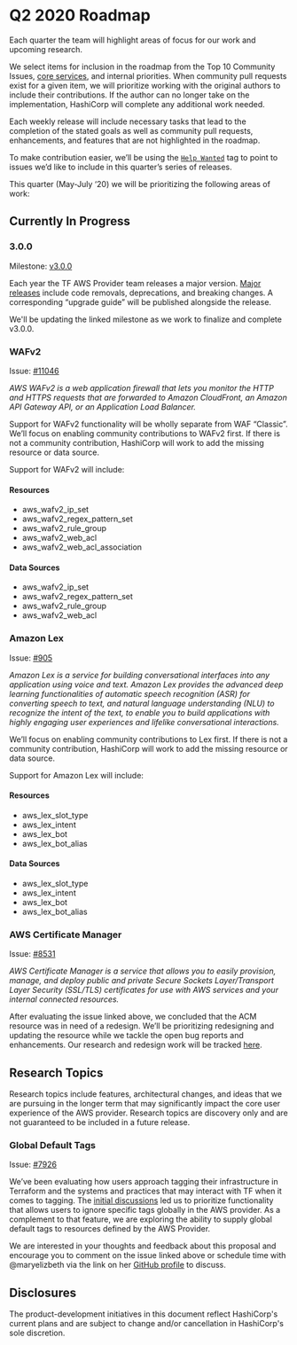 # Q2 2020 Roadmap

Each quarter the team will highlight areas of focus for our work and upcoming research.
 
We select items for inclusion in the roadmap from the Top 10 Community Issues, [core services](docs/CORE_SERVICES.md), and internal priorities. When community pull requests exist for a given item, we will prioritize working with the original authors to include their contributions. If the author can no longer take on the implementation, HashiCorp will complete any additional work needed. 

Each weekly release will include necessary tasks that lead to the completion of the stated goals as well as community pull requests, enhancements, and features that are not highlighted in the roadmap. 

To make contribution easier, we’ll be using the [`Help Wanted`](https://github.com/terraform-providers/terraform-provider-aws/labels/help%20wanted) tag to point to issues we’d like to include in this quarter’s series of releases. 

This quarter (May-July ‘20) we will be prioritizing the following areas of work: 

## Currently In Progress

### 3.0.0 

Milestone: [v3.0.0](https://github.com/terraform-providers/terraform-provider-aws/milestone/70)

Each year the TF AWS Provider team releases a major version. [Major releases](https://www.terraform.io/docs/extend/best-practices/versioning.html#example-major-number-increments) include code removals, deprecations, and breaking changes. A corresponding “upgrade guide” will be published alongside the release. 

We'll be updating the linked milestone as we work to finalize and complete v3.0.0. 

### WAFv2

Issue: [#11046](https://github.com/terraform-providers/terraform-provider-aws/issues/11046)

_AWS WAFv2 is a web application firewall that lets you monitor the HTTP and HTTPS requests that are forwarded to Amazon CloudFront, an Amazon API Gateway API, or an Application Load Balancer._

Support for WAFv2 functionality will be wholly separate from WAF “Classic”. We’ll focus on enabling community contributions to WAFv2 first. If there is not a community contribution, HashiCorp will work to add the missing resource or data source.

Support for WAFv2 will include:

#### Resources 

* aws_wafv2_ip_set
* aws_wafv2_regex_pattern_set
* aws_wafv2_rule_group
* aws_wafv2_web_acl
* aws_wafv2_web_acl_association

#### Data Sources

* aws_wafv2_ip_set 
* aws_wafv2_regex_pattern_set
* aws_wafv2_rule_group
* aws_wafv2_web_acl 

### Amazon Lex

Issue: [#905](https://github.com/terraform-providers/terraform-provider-aws/issues/905)

_Amazon Lex is a service for building conversational interfaces into any application using voice and text. Amazon Lex provides the advanced deep learning functionalities of automatic speech recognition (ASR) for converting speech to text, and natural language understanding (NLU) to recognize the intent of the text, to enable you to build applications with highly engaging user experiences and lifelike conversational interactions._

We’ll focus on enabling community contributions to Lex first. If there is not a community contribution, HashiCorp will work to add the missing resource or data source. 

Support for Amazon Lex will include: 

#### Resources

* aws_lex_slot_type
* aws_lex_intent
* aws_lex_bot
* aws_lex_bot_alias

#### Data Sources

* aws_lex_slot_type
* aws_lex_intent
* aws_lex_bot
* aws_lex_bot_alias

### AWS Certificate Manager

Issue: [#8531](https://github.com/terraform-providers/terraform-provider-aws/issues/8531)

_AWS Certificate Manager is a service that allows you to easily provision, manage, and deploy public and private Secure Sockets Layer/Transport Layer Security (SSL/TLS) certificates for use with AWS services and your internal connected resources._

After evaluating the issue linked above, we concluded that the ACM resource was in need of a redesign. We’ll be prioritizing redesigning and updating the resource while we tackle the open bug reports and enhancements. Our research and redesign work will be tracked [here](https://github.com/terraform-providers/terraform-provider-aws/issues/13053).

## Research Topics

Research topics include features, architectural changes, and ideas that we are pursuing in the longer term that may significantly impact the core user experience of the AWS provider. Research topics are discovery only and are not guaranteed to be included in a future release.

### Global Default Tags

Issue: [#7926](https://github.com/terraform-providers/terraform-provider-aws/issues/7926)

We’ve been evaluating how users approach tagging their infrastructure in Terraform and the systems and practices that may interact with TF when it comes to tagging. The [initial discussions](https://github.com/hashicorp/terraform/issues/20866) led us to prioritize functionality that allows users to ignore specific tags globally in the AWS provider. As a complement to that feature, we are exploring the ability to supply global default tags to resources defined by the AWS Provider. 

We are interested in your thoughts and feedback about this proposal and encourage you to comment on the issue linked above or schedule time with @maryelizbeth via the link on her [GitHub profile](https://github.com/maryelizbeth) to discuss. 

## Disclosures

The product-development initiatives in this document reflect HashiCorp's current plans and are subject to change and/or cancellation in HashiCorp's sole discretion.
